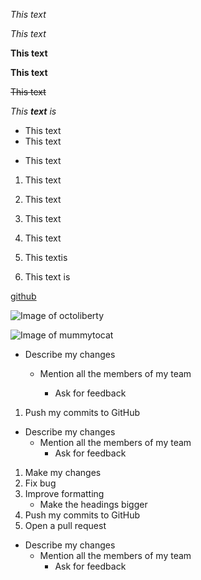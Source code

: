 *This text*

_This text_

**This text**

__This text__

~~This text~~

_This **text** is_

- This text
- This text
* This text

1. This text
2. This text
3. This text

1. This text
1. This textis
1. This text is

[github](http://github.com)

![Image of octoliberty](https://octodex.github.com/images/octoliberty.png)

![Image of mummytocat](https://octodex.github.com/images/mummytocat.gif)


* Describe my changes

  * Mention all the members of my team
  
    * Ask for feedback

1. Push my commits to GitHub

  * Describe my changes 
     * Mention all the members of my team     
       * Ask for feedback



1. Make my changes
  1. Fix bug
  2. Improve formatting
     * Make the headings bigger
2. Push my commits to GitHub
3. Open a pull request
  * Describe my changes
    * Mention all the members of my team
      * Ask for feedback
